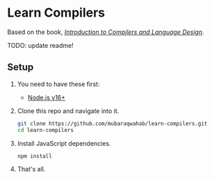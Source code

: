 # Learn Compilers

Based on the book, [_Introduction to Compilers and Language Design_](http://compilerbook.org).

TODO: update readme!

## Setup

1. You need to have these first:

   - [Node.js v16+](https://nodejs.org/en/)


2. Clone this repo and navigate into it.

   ```sh
   git clone https://github.com/mubaraqwahab/learn-compilers.git
   cd learn-compilers
   ```

3. Install JavaScript dependencies.

   ```sh
   npm install
   ```

4. That's all.
